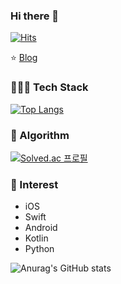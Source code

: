 ### Hi there 👋

[![Hits](https://hits.seeyoufarm.com/api/count/incr/badge.svg?url=https%3A%2F%2Fgithub.com%2FMinny27&count_bg=%2379C83D&title_bg=%23555555&icon=&icon_color=%23E7E7E7&title=hits&edge_flat=false)](https://hits.seeyoufarm.com)


⭐️ [Blog](https://minny27.tistory.com/, "Blog Link")


### 🚴🏿‍♂️ Tech Stack
[![Top Langs](https://github-readme-stats.vercel.app/api/top-langs/?username=Minny27&layout=compact)](https://github.com/Minny27/github-readme-stats)


### 🏅 Algorithm
[![Solved.ac
프로필](http://mazassumnida.wtf/api/v2/generate_badge?boj=dltmdals0608)](https://solved.ac/dltmdals0608)


### 👀 Interest
* iOS
* Swift
* Android
* Kotlin
* Python


![Anurag's GitHub stats](https://github-readme-stats.vercel.app/api?username=Minny27&show_icons=true&theme=dracula)


<!--
**Minny27/Minny27** is a ✨ _special_ ✨ repository because its `README.md` (this file) appears on your GitHub profile.

Here are some ideas to get you started:

- 🔭 I’m currently working on ...
- 🌱 I’m currently learning ...
- 👯 I’m looking to collaborate on ...
- 🤔 I’m looking for help with ...
- 💬 Ask me about ...
- 📫 How to reach me: ...
- 😄 Pronouns: ...
- ⚡ Fun fact: ...
-->
